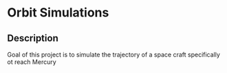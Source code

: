 # Orbit Simulations
## Description
Goal of this project is to simulate the trajectory of a space craft specifically ot reach Mercury